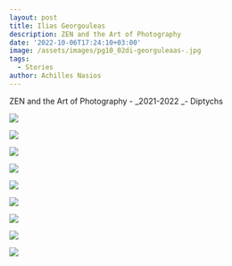 ```yaml
---
layout: post
title: Ilias Georgouleas
description: ZEN and the Art of Photography
date: '2022-10-06T17:24:10+03:00'
image: /assets/images/pg10_02di-georguleaas-.jpg
tags:
  - Stories
author: Achilles Nasios
---
```

ZEN and the Art of Photography - _2021-2022 _- Diptychs 

![](/assets/images/pg02_02d-georguleas-i.jpg)

![](/assets/images/pg03_02d-georguleas-i.jpg)

![](/assets/images/pg04_02-d-georguleas-i.jpg)

![](/assets/images/pg05_02d-georguleas-i_01.jpg)

![](/assets/images/pg06_02d-georguleas-i.jpg)

![](/assets/images/pg07_02d-georguleas-i.jpg)

![](/assets/images/pg08_02d-georguleaas-i.jpg)

![](/assets/images/pg09_02d-georguleaas-.jpg)

![](/assets/images/pg10_02di-georguleaas-.jpg)
